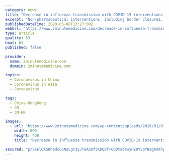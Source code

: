 ```yaml
---
category: news
title: "Decrease in influenza transmission with COVID-19 interventions in Hong Kong"
excerpt: "Non-pharmaceutical interventions, including border closures, quarantine and isolation, social distancing, and other changes in population behavior were associated with a reduction of COVID-19 and"
publishedDateTime: 2020-05-08T13:27:00Z
webUrl: "https://www.2minutemedicine.com/decrease-in-influenza-transmission-with-covid-19-interventions-in-hong-kong/"
type: article
quality: 63
heat: 63
published: false

provider:
  name: 2minutemedicine.com
  domain: 2minutemedicine.com

topics:
  - Coronavirus in China
  - Coronavirus in Asia
  - Coronavirus

tags:
  - China-HongKong
  - CN
  - CN-HK

images:
  - url: "https://www.2minutemedicine.com/wp-content/uploads/2016/01/H1N1_edited.jpg"
    width: 800
    height: 400
    title: "Decrease in influenza transmission with COVID-19 interventions in Hong Kong"

secured: "p/Se6lOXS8hedcLGNsLgY3yJTaASUf5KDQOf+G00taorwyHZ0YvpYNag6mXhpvkUJRat9B9EjtLTgO+FUqkd12utOne+BSJuwgOMVaeEZCEurql/tovykrCtIuUWH14mE6ZDIJHVMVzrOqn9yuIkgwhOOjnKiuirfO9eK4e0xYb8CJ+yQ8mGVdcJhaCGlCzo9qfHCstXN3EKgXTdjaRGnHkcq+wt4vcteSnwCP0UUcTjApkgNwem59ilC4noCBaFOH7bTC9QwF813qb8XnW3i8bZ1HMzIdOwgonHia2IbKEuBcP5j5TIa6BQk0cuQjJ0hbn/ndGfEPllq3a3te9lZ3QX51EUAsEZyQ/bhBmp5uQMf9k7L+Ez+iLOKnGo3NVcNDQOR9z8cj7r++t38adLxZLftauDIGptlukDSE3BichtrBiyIPnqBP0EGYdvxiXCYi0EnWQ5QxIarnOdFLybEMfWchLVPRjeLZjCdz2+upE=;9uIMF/+0K67Rx7LBfZzPrQ=="
---
```


